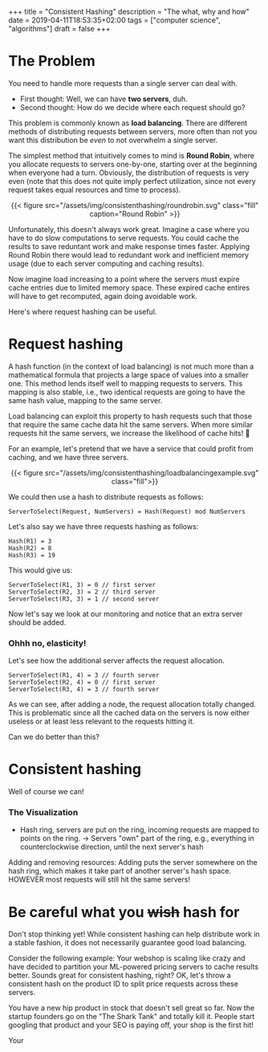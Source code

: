 +++
title = "Consistent Hashing"
description = "The what, why and how"
date = 2019-04-11T18:53:35+02:00
tags = ["computer science", "algorithms"]
draft = false
+++

# The Problem
You need to handle more requests than a single server can deal with.

* First thought: Well, we can have **two servers**, duh.
* Second thought: How do we decide where each request should go?

This problem is commonly known as **load balancing**.
There are different methods of distributing requests between servers, more often than not you want this
distribution be *even* to not overwhelm a single server.

The simplest method that intuitively comes to mind is **Round Robin**, where you allocate requests
to servers one-by-one, starting over at the beginning when everyone had a turn.
Obviously, the distribution of requests is very even (note that this does not quite imply perfect utilization, since not every request takes equal resources and time to process).

<center>
  {{< figure src="/assets/img/consistenthashing/roundrobin.svg" class="fill" caption="Round Robin" >}}
</center>

Unfortunately, this doesn't always work great.
Imagine a case where you have to do slow computations to serve requests. You could cache the results to save reduntant work and make response times faster.
Applying Round Robin there would lead to redundant work and inefficient memory usage (due to each server computing and caching results).

Now imagine load increasing to a point where the servers must expire cache entries due to limited memory space.
These expired cache entires will have to get recomputed, again doing avoidable work.

Here's where request hashing can be useful.

# Request hashing

A hash function (in the context of load balancing) is not much more than a mathematical formula that projects a large space
of values into a smaller one. This method lends itself well to mapping requests to servers.
This mapping is also stable, i.e., two identical requests are going to have the same hash value,
mapping to the same server.

Load balancing can exploit this property to hash requests such that those that require the same
cache data hit the same servers. When more similar requests hit the same servers, we increase the likelihood of cache hits! 🎉

For an example, let's pretend that we have a service that could profit from caching, and we have three servers.
<center>
  {{< figure src="/assets/img/consistenthashing/loadbalancingexample.svg" class="fill">}}
</center>

We could then use a hash to distribute requests as follows:

`ServerToSelect(Request, NumServers) = Hash(Request) mod NumServers`

Let's also say we have three requests hashing as follows:
```
Hash(R1) = 3
Hash(R2) = 8
Hash(R3) = 19
```

This would give us:
```
ServerToSelect(R1, 3) = 0 // first server
ServerToSelect(R2, 3) = 2 // third server
ServerToSelect(R3, 3) = 1 // second server
```

Now let's say we look at our monitoring and notice that an extra server should be added.

### Ohhh no, elasticity!

Let's see how the additional server affects the request allocation.
```
ServerToSelect(R1, 4) = 3 // fourth server
ServerToSelect(R2, 4) = 0 // first server
ServerToSelect(R3, 4) = 3 // fourth server
```
As we can see, after adding a node, the request allocation totally changed.
This is problematic since all the cached data on the servers is now either useless
or at least less relevant to the requests hitting it.

Can we do better than this?

# Consistent hashing

Well of course we can!

### The Visualization
- Hash ring, servers are put on the ring, incoming requests are mapped to points on the ring.
  -> Servers "own" part of the ring, e.g., everything in counterclockwise direction, until the next server's hash

Adding and removing resources:
Adding puts the server somewhere on the hash ring, which makes it take part of another server's hash space.
HOWEVER most requests will still hit the same servers!

# Be careful what you ~~wish~~ hash for

Don't stop thinking yet! While consistent hashing can help distribute work in a stable
fashion, it does not necessarily guarantee good load balancing.

Consider the following example:
Your webshop is scaling like crazy and have decided to partition your ML-powered pricing servers to cache results better.
Sounds great for consistent hashing, right? OK, let's throw a consistent hash on the product ID to split price requests across these servers.

You have a new hip product in stock that doesn't sell great so far.
Now the startup founders go on the "The Shark Tank" and totally kill it.
People start googling that product and your SEO is paying off, your shop is the first hit!

Your
